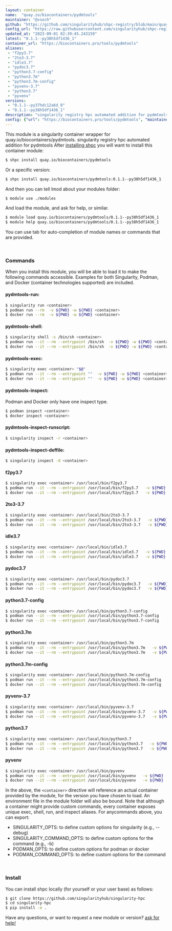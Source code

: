 ```yaml
---
layout: container
name:  "quay.io/biocontainers/pydmtools"
maintainer: "@vsoch"
github: "https://github.com/singularityhub/shpc-registry/blob/main/quay.io/biocontainers/pydmtools/container.yaml"
config_url: "https://raw.githubusercontent.com/singularityhub/shpc-registry/main/quay.io/biocontainers/pydmtools/container.yaml"
updated_at: "2023-09-01 02:39:45.243159"
latest: "0.1.1--py38h5df1436_1"
container_url: "https://biocontainers.pro/tools/pydmtools"
aliases:
 - "f2py3.7"
 - "2to3-3.7"
 - "idle3.7"
 - "pydoc3.7"
 - "python3.7-config"
 - "python3.7m"
 - "python3.7m-config"
 - "pyvenv-3.7"
 - "python3.7"
 - "pyvenv"
versions:
 - "0.1.1--py37hdc12a6d_0"
 - "0.1.1--py38h5df1436_1"
description: "singularity registry hpc automated addition for pydmtools"
config: {"url": "https://biocontainers.pro/tools/pydmtools", "maintainer": "@vsoch", "description": "singularity registry hpc automated addition for pydmtools", "latest": {"0.1.1--py38h5df1436_1": "sha256:230f249f43560c76216d39f0ebdd4835892043c4be4ceb2068077b2af6bddbd1"}, "tags": {"0.1.1--py37hdc12a6d_0": "sha256:91b53fbaa67b5c7f7b75c4e36340f9b152db42e8f0cf9cbdd2ccc50b19d77a29", "0.1.1--py38h5df1436_1": "sha256:230f249f43560c76216d39f0ebdd4835892043c4be4ceb2068077b2af6bddbd1"}, "docker": "quay.io/biocontainers/pydmtools", "aliases": {"f2py3.7": "/usr/local/bin/f2py3.7", "2to3-3.7": "/usr/local/bin/2to3-3.7", "idle3.7": "/usr/local/bin/idle3.7", "pydoc3.7": "/usr/local/bin/pydoc3.7", "python3.7-config": "/usr/local/bin/python3.7-config", "python3.7m": "/usr/local/bin/python3.7m", "python3.7m-config": "/usr/local/bin/python3.7m-config", "pyvenv-3.7": "/usr/local/bin/pyvenv-3.7", "python3.7": "/usr/local/bin/python3.7", "pyvenv": "/usr/local/bin/pyvenv"}}
---
```


This module is a singularity container wrapper for quay.io/biocontainers/pydmtools.
singularity registry hpc automated addition for pydmtools
After [installing shpc](#install) you will want to install this container module:


```bash
$ shpc install quay.io/biocontainers/pydmtools
```

Or a specific version:

```bash
$ shpc install quay.io/biocontainers/pydmtools:0.1.1--py38h5df1436_1
```

And then you can tell lmod about your modules folder:

```bash
$ module use ./modules
```

And load the module, and ask for help, or similar.

```bash
$ module load quay.io/biocontainers/pydmtools/0.1.1--py38h5df1436_1
$ module help quay.io/biocontainers/pydmtools/0.1.1--py38h5df1436_1
```

You can use tab for auto-completion of module names or commands that are provided.

<br>

### Commands

When you install this module, you will be able to load it to make the following commands accessible.
Examples for both Singularity, Podman, and Docker (container technologies supported) are included.

#### pydmtools-run:

```bash
$ singularity run <container>
$ podman run --rm  -v ${PWD} -w ${PWD} <container>
$ docker run --rm  -v ${PWD} -w ${PWD} <container>
```

#### pydmtools-shell:

```bash
$ singularity shell -s /bin/sh <container>
$ podman run --it --rm --entrypoint /bin/sh  -v ${PWD} -w ${PWD} <container>
$ docker run --it --rm --entrypoint /bin/sh  -v ${PWD} -w ${PWD} <container>
```

#### pydmtools-exec:

```bash
$ singularity exec <container> "$@"
$ podman run --it --rm --entrypoint ""  -v ${PWD} -w ${PWD} <container> "$@"
$ docker run --it --rm --entrypoint ""  -v ${PWD} -w ${PWD} <container> "$@"
```

#### pydmtools-inspect:

Podman and Docker only have one inspect type.

```bash
$ podman inspect <container>
$ docker inspect <container>
```

#### pydmtools-inspect-runscript:

```bash
$ singularity inspect -r <container>
```

#### pydmtools-inspect-deffile:

```bash
$ singularity inspect -d <container>
```


#### f2py3.7

```bash
$ singularity exec <container> /usr/local/bin/f2py3.7
$ podman run --it --rm --entrypoint /usr/local/bin/f2py3.7   -v ${PWD} -w ${PWD} <container> -c " $@"
$ docker run --it --rm --entrypoint /usr/local/bin/f2py3.7   -v ${PWD} -w ${PWD} <container> -c " $@"
```


#### 2to3-3.7

```bash
$ singularity exec <container> /usr/local/bin/2to3-3.7
$ podman run --it --rm --entrypoint /usr/local/bin/2to3-3.7   -v ${PWD} -w ${PWD} <container> -c " $@"
$ docker run --it --rm --entrypoint /usr/local/bin/2to3-3.7   -v ${PWD} -w ${PWD} <container> -c " $@"
```


#### idle3.7

```bash
$ singularity exec <container> /usr/local/bin/idle3.7
$ podman run --it --rm --entrypoint /usr/local/bin/idle3.7   -v ${PWD} -w ${PWD} <container> -c " $@"
$ docker run --it --rm --entrypoint /usr/local/bin/idle3.7   -v ${PWD} -w ${PWD} <container> -c " $@"
```


#### pydoc3.7

```bash
$ singularity exec <container> /usr/local/bin/pydoc3.7
$ podman run --it --rm --entrypoint /usr/local/bin/pydoc3.7   -v ${PWD} -w ${PWD} <container> -c " $@"
$ docker run --it --rm --entrypoint /usr/local/bin/pydoc3.7   -v ${PWD} -w ${PWD} <container> -c " $@"
```


#### python3.7-config

```bash
$ singularity exec <container> /usr/local/bin/python3.7-config
$ podman run --it --rm --entrypoint /usr/local/bin/python3.7-config   -v ${PWD} -w ${PWD} <container> -c " $@"
$ docker run --it --rm --entrypoint /usr/local/bin/python3.7-config   -v ${PWD} -w ${PWD} <container> -c " $@"
```


#### python3.7m

```bash
$ singularity exec <container> /usr/local/bin/python3.7m
$ podman run --it --rm --entrypoint /usr/local/bin/python3.7m   -v ${PWD} -w ${PWD} <container> -c " $@"
$ docker run --it --rm --entrypoint /usr/local/bin/python3.7m   -v ${PWD} -w ${PWD} <container> -c " $@"
```


#### python3.7m-config

```bash
$ singularity exec <container> /usr/local/bin/python3.7m-config
$ podman run --it --rm --entrypoint /usr/local/bin/python3.7m-config   -v ${PWD} -w ${PWD} <container> -c " $@"
$ docker run --it --rm --entrypoint /usr/local/bin/python3.7m-config   -v ${PWD} -w ${PWD} <container> -c " $@"
```


#### pyvenv-3.7

```bash
$ singularity exec <container> /usr/local/bin/pyvenv-3.7
$ podman run --it --rm --entrypoint /usr/local/bin/pyvenv-3.7   -v ${PWD} -w ${PWD} <container> -c " $@"
$ docker run --it --rm --entrypoint /usr/local/bin/pyvenv-3.7   -v ${PWD} -w ${PWD} <container> -c " $@"
```


#### python3.7

```bash
$ singularity exec <container> /usr/local/bin/python3.7
$ podman run --it --rm --entrypoint /usr/local/bin/python3.7   -v ${PWD} -w ${PWD} <container> -c " $@"
$ docker run --it --rm --entrypoint /usr/local/bin/python3.7   -v ${PWD} -w ${PWD} <container> -c " $@"
```


#### pyvenv

```bash
$ singularity exec <container> /usr/local/bin/pyvenv
$ podman run --it --rm --entrypoint /usr/local/bin/pyvenv   -v ${PWD} -w ${PWD} <container> -c " $@"
$ docker run --it --rm --entrypoint /usr/local/bin/pyvenv   -v ${PWD} -w ${PWD} <container> -c " $@"
```



In the above, the `<container>` directive will reference an actual container provided
by the module, for the version you have chosen to load. An environment file in the
module folder will also be bound. Note that although a container
might provide custom commands, every container exposes unique exec, shell, run, and
inspect aliases. For anycommands above, you can export:

 - SINGULARITY_OPTS: to define custom options for singularity (e.g., --debug)
 - SINGULARITY_COMMAND_OPTS: to define custom options for the command (e.g., -b)
 - PODMAN_OPTS: to define custom options for podman or docker
 - PODMAN_COMMAND_OPTS: to define custom options for the command

<br>

### Install

You can install shpc locally (for yourself or your user base) as follows:

```bash
$ git clone https://github.com/singularityhub/singularity-hpc
$ cd singularity-hpc
$ pip install -e .
```

Have any questions, or want to request a new module or version? [ask for help!](https://github.com/singularityhub/singularity-hpc/issues)
